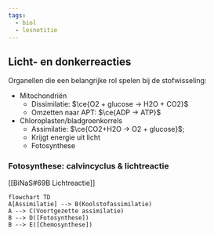 ```yaml
---
tags:
  - biol
  - lesnotitie
---
```

## Licht- en donkerreacties
Organellen die een belangrijke rol spelen bij de stofwisseling:
- Mitochondriën
	- Dissimilatie: $\ce{O2 + glucose -> H2O + CO2}$
	- Omzetten naar APT: $\ce{ADP -> ATP}$
- Chloroplasten/bladgroenkorrels
	- Assimilatie: $\ce{CO2+H2O -> O2 + glucose}$;
	- Krijgt energie uit licht
	- Fotosynthese
### Fotosynthese: calvincyclus & lichtreactie
[[BiNaS#69B Lichtreactie]]
```mermaid
flowchart TD
A[Assimilatie] --> B(Koolstofassimilatie)
A --> C(Voortgezette assimilatie)
B --> D([Fotosynthese])
B --> E([Chemosynthese])
```
